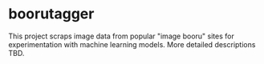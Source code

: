 # boorutagger

This project scraps image data from popular "image booru" sites for experimentation with machine learning models. More detailed descriptions TBD.
